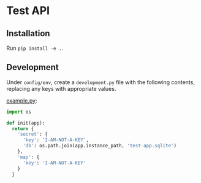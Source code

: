 # Test API

## Installation

Run `pip install -e .`.

## Development

Under `config/env`, create a `development.py` file with the following contents, replacing any keys with appropriate values.

[example.py](config/env/example.py):
```py
import os

def init(app):
  return {
    'secret': {
      'key': 'I-AM-NOT-A-KEY',
      'db': os.path.join(app.instance_path, 'test-app.sqlite')
    },
    'map': {
      'key': 'I-AM-NOT-A-KEY'
    }
  }
```